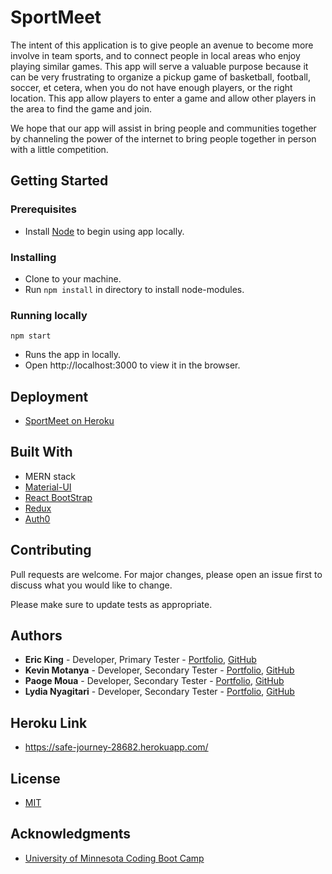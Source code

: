 # SportMeet
The intent of this application is to give people an avenue to become more involve in team sports, and to connect people in local areas who enjoy playing similar games.  This app will serve a valuable purpose because it can be very frustrating to organize a pickup game of basketball, football, soccer, et cetera, when you do not have enough players, or the right location.  This app allow players to enter a game and allow other players in the area to find the game and join.

We hope that our app will assist in bring people and communities together by channeling the power of the internet to bring people together in person with a little competition. 

## Getting Started

### Prerequisites
* Install [Node](https://nodejs.org/en/) to begin using app locally.

### Installing
* Clone to your machine.
* Run ``` npm install ``` in directory to install node-modules.

### Running locally
``` npm start ```
* Runs the app in locally.
* Open http://localhost:3000 to view it in the browser.

## Deployment
* [SportMeet on Heroku](https://safe-journey-28682.herokuapp.com/)

## Built With
* MERN stack
* [Material-UI](https://material-ui.com/)
* [React BootStrap](https://react-bootstrap.github.io/)
* [Redux](https://redux.js.org/)
* [Auth0](https://auth0.com/)

## Contributing
Pull requests are welcome.  For major changes, please open an issue first to discuss what you would like to change.

Please make sure to update tests as appropriate.

## Authors
* **Eric King** - Developer, Primary Tester - [Portfolio](https://kingeric027.github.io/My-Portfolio/Eric-King-Portfolio.html), [GitHub](https://github.com/kingeric027)
* **Kevin Motanya** - Developer, Secondary Tester - [Portfolio](https://kevinmotanya.github.io/), [GitHub](https://github.com/Kevinmotanya)
* **Paoge Moua** - Developer, Secondary Tester - [Portfolio](https://paogemoua.github.io/), [GitHub](https://github.com/paogemoua)
* **Lydia Nyagitari** - Developer, Secondary Tester - [Portfolio](https://lydianyagitari.github.io/), [GitHub](https://github.com/lydianyagitari)

## Heroku Link
* https://safe-journey-28682.herokuapp.com/

## License
* [MIT](https://choosealicense.com/licenses/mit/)

## Acknowledgments
* [University of Minnesota Coding Boot Camp](https://bootcamp.umn.edu/)
